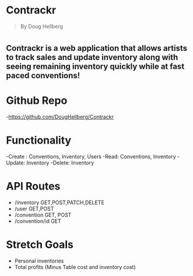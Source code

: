 # Contrackr
>By Doug Hellberg
#
## Contrackr is a web application that allows artists to track sales and update inventory along with seeing remaining inventory quickly while at fast paced conventions!

# Github Repo
 -https://github.com/DougHellberg/Contrackr

 # Functionality 
  -Create : Conventions, Inventory, Users
  -Read: Conventions, Inventory
  -Update: Inventory
  -Delete: Inventory

  # API Routes
  - /inventory GET,POST,PATCH,DELETE
  - /user GET,POST
  - /convention GET, POST
  - /convention/id GET


 # Stretch Goals
 - Personal inventories
 - Total profits (Minus Table cost and inventory cost)
   
